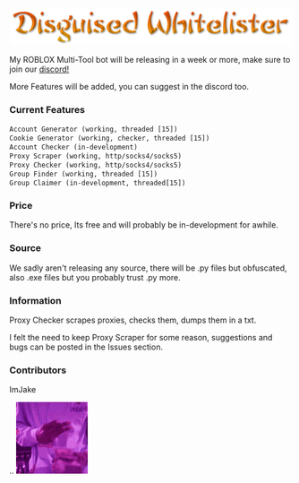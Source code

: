 ![](https://github.com/Zzaff/disguised-multibot/blob/main/logos/logo.png)


My ROBLOX Multi-Tool bot will be releasing in a week or more, make sure to join our [discord!](https://discord.gg/5ZuPsbJCKb)

More Features will be added, you can suggest in the discord too.

### Current Features ###
```
Account Generator (working, threaded [15])
Cookie Generator (working, checker, threaded [15])
Account Checker (in-development)
Proxy Scraper (working, http/socks4/socks5)
Proxy Checker (working, http/socks4/socks5)
Group Finder (working, threaded [15])
Group Claimer (in-development, threaded[15])
```

### Price ###
There's no price, Its free and will probably be in-development for awhile.

### Source ###
We sadly aren't releasing any source, there will be .py files but obfuscated, also .exe files but you probably trust .py more.

### Information ###
Proxy Checker scrapes proxies, checks them, dumps them in a txt.

I felt the need to keep Proxy Scraper for some reason, suggestions and bugs can be posted in the Issues section.
### Contributors ###
ImJake

..
![](https://github.com/Zzaff/disguised-multibot/blob/main/logos/imjake.gif)
